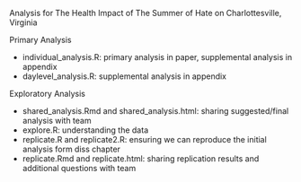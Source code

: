 Analysis for The Health Impact of The Summer of Hate on Charlottesville, Virginia

Primary Analysis 

* individual_analysis.R: primary analysis in paper, supplemental analysis in appendix
* daylevel_analysis.R: supplemental analysis in appendix

Exploratory Analysis

* shared_analysis.Rmd and shared_analysis.html: sharing suggested/final analysis with team
* explore.R: understanding the data
* replicate.R and replicate2.R: ensuring we can reproduce the initial analysis form diss chapter
* replicate.Rmd and replicate.html: sharing replication results and additional questions with team 
